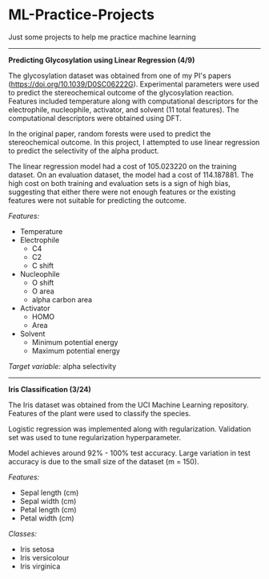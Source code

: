 # ML-Practice-Projects
Just some projects to help me practice machine learning

---

**Predicting Glycosylation using Linear Regression (4/9)**

The glycosylation dataset was obtained from one of my PI's papers (https://doi.org/10.1039/D0SC06222G).  Experimental parameters were used to predict the stereochemical outcome of the glycosylation reaction.  Features included temperature along with computational descriptors for the electrophile, nucleophile, activator, and solvent (11 total features).  The computational descriptors were obtained using DFT.

In the original paper, random forests were used to predict the stereochemical outcome.  In this project, I attempted to use linear regression to predict the selectivity of the alpha product.

The linear regression model had a cost of 105.023220 on the training dataset.  On an evaluation dataset, the model had a cost of 114.187881.  The high cost on both training and evaluation sets is a sign of high bias, suggesting that either there were not enough features or the existing features were not suitable for predicting the outcome.

_Features:_
- Temperature
- Electrophile
  - C4
  - C2
  - C shift
- Nucleophile
  - O shift
  - O area
  - alpha carbon area
- Activator
  - HOMO
  - Area
- Solvent
  - Minimum potential energy
  - Maximum potential energy

_Target variable:_ alpha selectivity

---


**Iris Classification (3/24)**

The Iris dataset was obtained from the UCI Machine Learning repository.  Features of the plant were used to classify the species.  

Logistic regression was implemented along with regularization.  Validation set was used to tune regularization hyperparameter.  

Model achieves around 92% - 100% test accuracy.  Large variation in test accuracy is due to the small size of the dataset (m = 150).

_Features:_
- Sepal length (cm)
- Sepal width (cm)
- Petal length (cm)
- Petal width (cm)

_Classes:_
- Iris setosa
- Iris versicolour
- Iris virginica

